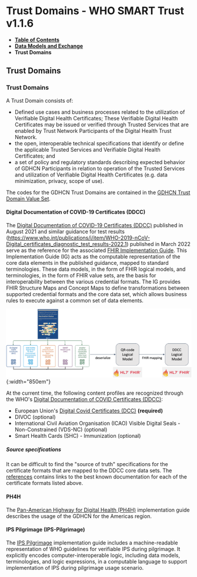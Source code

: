 # Trust Domains - WHO SMART Trust v1.1.6

* [**Table of Contents**](toc.md)
* [**Data Models and Exchange**](data_exchange.md)
* **Trust Domains**

## Trust Domains

### Trust Domains

A Trust Domain consists of:

* Defined use cases and business processes related to the utilization of Verifiable Digital Health Certificates; These Verifiable Digital Health Certificates may be issued or verified through Trusted Services that are enabled by Trust Network Participants of the Digital Health Trust Network.
* the open, interoperable technical specifications that identify or define the applicable Trusted Services and Verifiable Digital Health Certificates; and
* a set of policy and regulatory standards describing expected behavior of GDHCN Participants in relation to operation of the Trusted Services and utilization of Verifiable Digital Health Certificates (e.g. data minimization, privacy, scope of use).

The codes for the GDHCN Trust Domains are contained in the [GDHCN Trust Domain Value Set](ValueSet-Domains.md). 

#### Digital Documentation of COVID-19 Certificates (DDCC)

The [Digital Documentation of COVID-19 Certificates (DDCC)](https://www.who.int/publications/i/item/WHO-2019-nCoV-Digital_certificates-vaccination-2021.1) published in August 2021 and similar guidance for test results (https://www.who.int/publications/i/item/WHO-2019-nCoV-Digital_certificates_diagnostic_test_results-2022.1) published in March 2022 serve as the reference for the associated [FHIR Implementation Guide](https://smart.who.int/ddcc/). This Implementation Guide (IG) acts as the computable representation of the core data elements in the published guidance, mapped to standard terminologies. These data models, in the form of FHIR logical models, and terminologies, in the form of FHIR value sets, are the basis for interoperability between the various credential formats. The IG provides FHIR Structure Maps and Concept Maps to define transformations between supported credential formats and the core data set, which allows business rules to execute against a common set of data elements.

![DDCC QR Codes and Logical Models](./ddcc_vs_qr_lm.png){:width="850em"}

At the current time, the following content profiles are recognized through the WHO's [Digital Documentation of COVID Certificates (DDCC)](https://worldhealthorganization.github.com/ddcc):

* European Union's [Digital Covid Certificates (DCC)](https://health.ec.europa.eu/publications/technical-specifications-eu-digital-covid-certificates-volumes-1-5_en) **(required)**
* DIVOC (optional)
* International Civil Aviation Organisation (ICAO) Visible Digital Seals - Non-Constrained (VDS-NC) (optional)
* Smart Health Cards (SHC) - Immunization (optional)

##### Source specifications

It can be difficult to find the "source of truth" specifications for the certificate formats that are mapped to the DDCC core data sets. The [references](references.md) contains links to the best known documentation for each of the certificate formats listed above.

#### PH4H

The [Pan-American Highway for Digital Health (PH4H)](http://worldhealthorganization.github.iont/smart-ph4h) implementation guide describes the usage of the GDHCN for the Americas region.

#### IPS Pilgrimage (IPS-Pilgrimage)

The [IPS Pilgrimage](http://smart.who.int/ips-pilgrimage) implementation guide includes a machine-readable representation of WHO guidelines for verifiable IPS during pilgrimage. It explicitly encodes computer-interoperable logic, including data models, terminologies, and logic expressions, in a computable language to support implementation of IPS during pilgrimage usage scenario.

